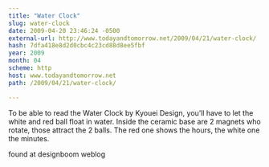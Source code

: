 ```yaml
---
title: "Water Clock"
slug: water-clock
date: 2009-04-20 23:46:24 -0500
external-url: http://www.todayandtomorrow.net/2009/04/21/water-clock/
hash: 7dfa418e8d2d0cbc4c23cd88d8ee5fbf
year: 2009
month: 04
scheme: http
host: www.todayandtomorrow.net
path: /2009/04/21/water-clock/

---
```


To be able to read the Water Clock by Kyouei Design, you’ll have to let the white and red ball float in water. Inside the ceramic base are 2 magnets who rotate, those attract the 2 balls. The red one shows the hours, the white one the minutes.









found at designboom weblog


